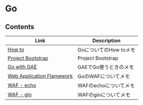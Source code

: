 # Go


## Contents
| Link | Description |
| --- | --- |
| [How to](howto.md)                        | GoについてのHow toメモ |
| [Project Bootstrap](project_bootstrap.md) | Project Bootstrap      |
| [Go with GAE](go_with_gae.md)             | GAEでGo使うときのメモ  |
| [Web Application Flamework](waf.md)       | GoのWAFについてメモ    |
| [WAF - echo](waf_echo.md)                 | WAFのechoについてメモ  |
| [WAF - gin](waf_gin.md)                   | WAFのginについてメモ   |
